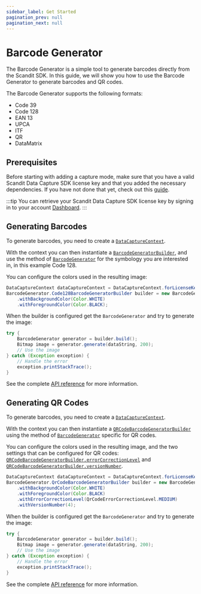 ```yaml
---
sidebar_label: Get Started
pagination_prev: null
pagination_next: null
---
```


# Barcode Generator

The Barcode Generator is a simple tool to generate barcodes directly from the Scandit SDK. In this guide, we will show you how to use the Barcode Generator to generate barcodes and QR codes. 

The Barcode Generator supports the following formats:

* Code 39
* Code 128
* EAN 13
* UPCA
* ITF
* QR
* DataMatrix

## Prerequisites

Before starting with adding a capture mode, make sure that you have a valid Scandit Data Capture SDK license key and that you added the necessary dependencies. If you have not done that yet, check out this [guide](/sdks/android/add-sdk).

:::tip
You can retrieve your Scandit Data Capture SDK license key by signing in to your account [Dashboard](https://ssl.scandit.com/dashboard/sign-in).
:::

## Generating Barcodes

To generate barcodes, you need to create a [`DataCaptureContext`](https://docs.scandit.com/data-capture-sdk/android/core/api/data-capture-context.html#class-scandit.datacapture.core.DataCaptureContext). 

With the context you can then instantiate a [`BarcodeGeneratorBuilder`](https://docs.scandit.com/data-capture-sdk/android/barcode-capture/api/barcode-generator-builder.html#class-scandit.datacapture.barcode.generator.BarcodeGeneratorBuilder), and use the method of [`BarcodeGenerator`](https://docs.scandit.com/data-capture-sdk/android/barcode-capture/api/barcode-generator.html#class-scandit.datacapture.barcode.generator.BarcodeGenerator) for the symbology you are interested in, in this example Code 128.

You can configure the colors used in the resulting image:

```java
DataCaptureContext dataCaptureContext = DataCaptureContext.forLicenseKey(licenseKey);
BarcodeGenerator.Code128BarcodeGeneratorBuilder builder = new BarcodeGenerator.code128BarcodeGeneratorBuilder(dataCaptureContext)
    .withBackgroundColor(Color.WHITE)
    .withForegroundColor(Color.BLACK);
```

When the builder is configured get the `BarcodeGenerator` and try to generate the image:

```java
try {
    BarcodeGenerator generator = builder.build();
    Bitmap image = generator.generate(dataString, 200);
    // Use the image
} catch (Exception exception) {
    // Handle the error
    exception.printStackTrace();
}
```

See the complete [API reference](https://docs.scandit.com/data-capture-sdk/android/barcode-capture/api/barcode-generator.html) for more information.

## Generating QR Codes

To generate barcodes, you need to create a [`DataCaptureContext`](https://docs.scandit.com/data-capture-sdk/android/core/api/data-capture-context.html#class-scandit.datacapture.core.DataCaptureContext). 

With the context you can then instantiate a [`QRCodeBarcodeGeneratorBuilder`](https://docs.scandit.com/data-capture-sdk/android/barcode-capture/api/barcode-generator-builder.html#class-scandit.datacapture.barcode.generator.QrCodeBarcodeGeneratorBuilder) using the method of [`BarcodeGenerator`](https://docs.scandit.com/data-capture-sdk/android/barcode-capture/api/barcode-generator.html#class-scandit.datacapture.barcode.generator.BarcodeGenerator) specific for QR codes.

You can configure the colors used in the resulting image, and the two settings that can be configured for QR codes: [`QRCodeBarcodeGeneratorBuilder.errorCorrectionLevel`](https://docs.scandit.com/data-capture-sdk/android/barcode-capture/api/barcode-generator-builder.html#method-scandit.datacapture.barcode.generator.QrCodeBarcodeGeneratorBuilder.WithErrorCorrectionLevel) and [`QRCodeBarcodeGeneratorBuilder.versionNumber`](https://docs.scandit.com/data-capture-sdk/android/barcode-capture/api/barcode-generator-builder.html#method-scandit.datacapture.barcode.generator.QrCodeBarcodeGeneratorBuilder.WithVersionNumber).

```java
DataCaptureContext dataCaptureContext = DataCaptureContext.forLicenseKey(licenseKey);
BarcodeGenerator.QrCodeBarcodeGeneratorBuilder builder = new BarcodeGenerator.QrCodeBarcodeGeneratorBuilder(dataCaptureContext)
    .withBackgroundColor(Color.WHITE)
    .withForegroundColor(Color.BLACK)
    .withErrorCorrectionLevel(QrCodeErrorCorrectionLevel.MEDIUM)
    .withVersionNumber(4);
```

When the builder is configured get the `BarcodeGenerator` and try to generate the image:

```java
try {
    BarcodeGenerator generator = builder.build();
    Bitmap image = generator.generate(dataString, 200);
    // Use the image
} catch (Exception exception) {
    // Handle the error
    exception.printStackTrace();
}
```

See the complete [API reference](https://docs.scandit.com/data-capture-sdk/android/barcode-capture/api/barcode-generator.html) for more information.